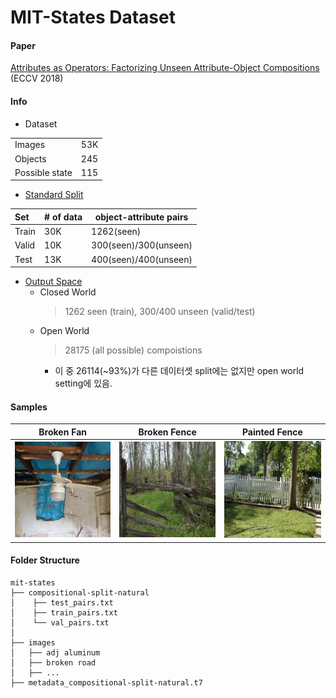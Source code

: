 # MIT-States Dataset

#### Paper
[Attributes as Operators: Factorizing Unseen Attribute-Object Compositions](https://arxiv.org/abs/1803.09851) (ECCV 2018)

#### Info


- Dataset

|              |   |
|:---          |---|
|Images        |53K|
|Objects       |245|
|Possible state|115|

- [Standard Split](https://arxiv.org/pdf/1905.05908.pdf)

|Set   |# of data|object-attribute pairs|
|:---  |---      |---                   |
|Train |30K      |1262(seen)            |
|Valid |10K      |300(seen)/300(unseen) |
|Test  |13K      |400(seen)/400(unseen) |

- [Output Space](https://arxiv.org/pdf/2101.12609.pdf)
    - Closed World
        > 1262 seen (train), 300/400 unseen (valid/test)
    - Open World 
        > 28175 (all possible) compoistions 
        - 이 중 26114(~93%)가 다른 데이터셋 split에는 없지만 open world setting에 있음.

    
#### Samples


|Broken Fan|Broken Fence|Painted Fence|
|---|---|---|
|<img src = "./src/5355792629_c2067a9cab_z.jpg">|<img src = "./src/50054301.jpg">|<img src = "src/4ae77db785571686330511eaea351094.jpg">|


#### Folder Structure
 
```
mit-states
├── compositional-split-natural
│    ├── test_pairs.txt
│    ├── train_pairs.txt
│    └── val_pairs.txt
│      
├── images
│   ├── adj aluminum
│   ├── broken road
│   ├── ...
├── metadata_compositional-split-natural.t7
```